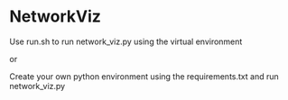 # NetworkViz

Use run.sh to run network_viz.py using the virtual environment

or

Create your own python environment using the requirements.txt and run network_viz.py